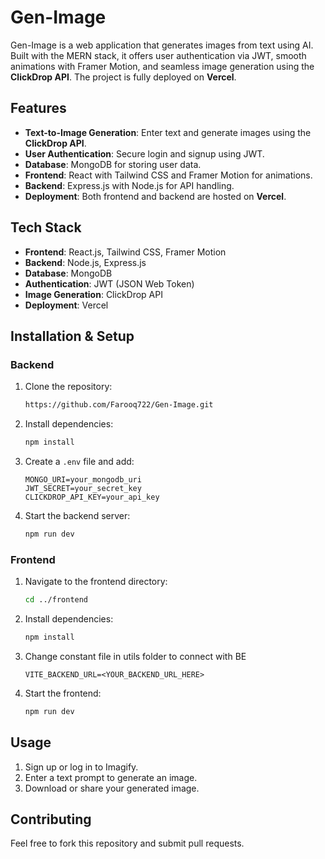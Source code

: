 # Gen-Image

Gen-Image is a web application that generates images from text using AI. Built with the MERN stack, it offers user authentication via JWT, smooth animations with Framer Motion, and seamless image generation using the **ClickDrop API**. The project is fully deployed on **Vercel**.

## Features
- **Text-to-Image Generation**: Enter text and generate images using the **ClickDrop API**.
- **User Authentication**: Secure login and signup using JWT.
- **Database**: MongoDB for storing user data.
- **Frontend**: React with Tailwind CSS and Framer Motion for animations.
- **Backend**: Express.js with Node.js for API handling.
- **Deployment**: Both frontend and backend are hosted on **Vercel**.

## Tech Stack
- **Frontend**: React.js, Tailwind CSS, Framer Motion
- **Backend**: Node.js, Express.js
- **Database**: MongoDB
- **Authentication**: JWT (JSON Web Token)
- **Image Generation**: ClickDrop API
- **Deployment**: Vercel

## Installation & Setup

### Backend
1. Clone the repository:
   ```sh
   https://github.com/Farooq722/Gen-Image.git
   ```
2. Install dependencies:
   ```sh
   npm install
   ```
3. Create a `.env` file and add:
   ```env
   MONGO_URI=your_mongodb_uri
   JWT_SECRET=your_secret_key
   CLICKDROP_API_KEY=your_api_key
   ```
4. Start the backend server:
   ```sh
   npm run dev
   ```

### Frontend
1. Navigate to the frontend directory:
   ```sh
   cd ../frontend
   ```
2. Install dependencies:
   ```sh
   npm install
   ```
3. Change constant file in utils folder to connect with BE
   ```env
   VITE_BACKEND_URL=<YOUR_BACKEND_URL_HERE>
   ```
4. Start the frontend:
   ```sh
   npm run dev
   ```

## Usage
1. Sign up or log in to Imagify.
2. Enter a text prompt to generate an image.
3. Download or share your generated image.

## Contributing
Feel free to fork this repository and submit pull requests.
